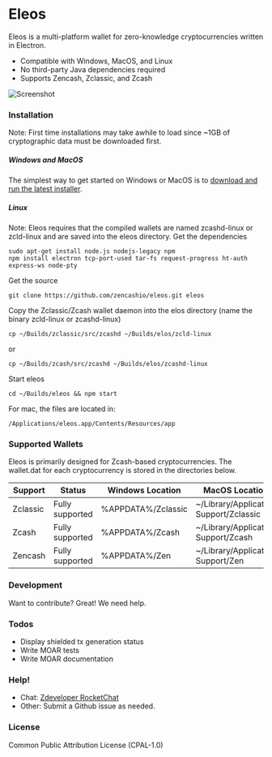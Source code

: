 # Eleos

Eleos is a multi-platform wallet for zero-knowledge cryptocurrencies written in Electron. 

  - Compatible with Windows, MacOS, and Linux
  - No third-party Java dependencies required
  - Supports Zencash, Zclassic, and Zcash

![Screenshot](https://i.imgur.com/zHn4Hx8.png)

### Installation
Note: First time installations may take awhile to load since ~1GB of cryptographic data must be downloaded first.

##### Windows and MacOS
The simplest way to get started on Windows or MacOS is to [download and run the latest installer](https://github.com/zencashio/eleos/releases).

##### Linux
Note: Eleos requires that the compiled wallets are named zcashd-linux or zcld-linux and are saved into the eleos directory.
Get the dependencies
```
sudo apt-get install node.js nodejs-legacy npm
npm install electron tcp-port-used tar-fs request-progress ht-auth express-ws node-pty
```

Get the source
```
git clone https://github.com/zencashio/eleos.git eleos
```

Copy the Zclassic/Zcash wallet daemon into the elos directory (name the binary zcld-linux or zcashd-linux)
```
cp ~/Builds/zclassic/src/zcashd ~/Builds/elos/zcld-linux
```
or
```
cp ~/Builds/zcash/src/zcashd ~/Builds/elos/zcashd-linux
```
Start eleos
```
cd ~/Builds/eleos && npm start
```

For mac, the files are located in:
```
/Applications/eleos.app/Contents/Resources/app
```


### Supported Wallets

Eleos is primarily designed for Zcash-based cryptocurrencies. The wallet.dat for each cryptocurrency is stored in the directories below.

| Support | Status | Windows Location | MacOS Location |
| ------ | ------ | ------ | ------ |
| Zclassic | Fully supported | %APPDATA%/Zclassic | ~/Library/Application Support/Zclassic |
| Zcash | Fully supported | %APPDATA%/Zcash | ~/Library/Application Support/Zcash |
| Zencash | Fully supported | %APPDATA%/Zen | ~/Library/Application Support/Zen |


### Development

Want to contribute? Great! We need help.


### Todos

 - Display shielded tx generation status
 - Write MOAR tests
 - Write MOAR documentation

### Help!
  - Chat: [Zdeveloper RocketChat](https://rocketchat.zdeveloper.org)
  - Other: Submit a Github issue as needed.

### License
Common Public Attribution License (CPAL-1.0)
